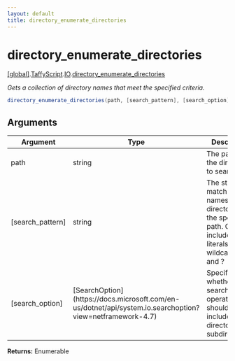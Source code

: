 ```yaml
---
layout: default
title: directory_enumerate_directories
---
```


# directory_enumerate_directories

[\[global\]]({{site.baseurl}}/docs/).[TaffyScript]({{site.baseurl}}/docs/TaffyScript/).[IO]({{site.baseurl}}/docs/TaffyScript/IO/).[directory_enumerate_directories]({{site.baseurl}}/docs/TaffyScript/IO/directory_enumerate_directories/)

_Gets a collection of directory names that meet the specified criteria._

```cs
directory_enumerate_directories(path, [search_pattern], [search_option])
```

## Arguments

<table>
  <col width="15%">
  <col width="15%">
  <thead>
    <tr>
      <th>Argument</th>
      <th>Type</th>
      <th>Description</th>
    </tr>
  </thead>
  <tbody>
    <tr>
      <td>path</td>
      <td>string</td>
      <td>The path of the directory to search.</td>
    </tr>
    <tr>
      <td>[search_pattern]</td>
      <td>string</td>
      <td>The string to match against names of the directories in the specified path. Can include path literals and the wildcards * and ?</td>
    </tr>
    <tr>
      <td>[search_option]</td>
      <td>[SearchOption](https://docs.microsoft.com/en-us/dotnet/api/system.io.searchoption?view=netframework-4.7)</td>
      <td>Specifies whether the search operation should only include the top directory or all subdirectories.</td>
    </tr>
  </tbody>
</table>

**Returns:** Enumerable
